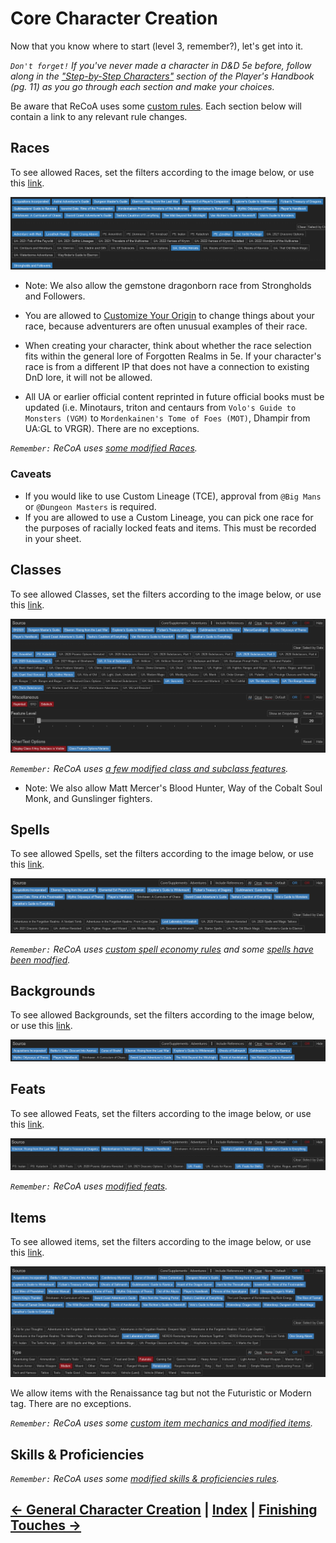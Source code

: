 # Core Character Creation
Now that you know where to start (level 3, remember?), let's get into it.

*`Don't forget!` If you've never made a character in D&D 5e before, follow along in the ["Step-by-Step Characters"](https://5etools-mirror-1.github.io/quickreference.html#bookref-quick,0,step-by-step%20characters) section of the Player's Handbook (pg. 11) as you go through each section and make your choices.*

Be aware that ReCoA uses some [custom rules](../modified_mechanics/rules.md). Each section below will contain a link to any relevant rule changes.

## Races
To see allowed Races, set the filters according to the image below, or use this [link](https://5e.tools/races.html#aarakocra_eepc,flstsource:awm=1~lr=1~oga=1~psz=1~ttp=1~uagothicheroes=1,flopsource:extend).

![](../assets/allowed_races.png)

* Note: We also allow the gemstone dragonborn race from Strongholds and Followers.
 
* You are allowed to [Customize Your Origin](https://5e.tools/variantrules.html#customizing%20your%20origin_tce) to change things about your race, because adventurers are often unusual examples of their race.
* When creating your character, think about whether the race selection fits within the general lore of Forgotten Realms in 5e. If your character's race is from a different IP that does not have a connection to existing DnD lore, it will not be allowed.  
* All UA or earlier official content reprinted in future official books must be updated (i.e. Minotaurs, triton and centaurs from `Volo's Guide to Monsters (VGM)` to `Mordenkainen's Tome of Foes (MOT)`, Dhampir from UA:GL to VRGR). There are no exceptions.

*`Remember:` ReCoA uses [some modified Races](../modified_mechanics/races.md).*

### Caveats
* If you would like to use Custom Lineage (TCE), approval from `@Big Mans` or `@Dungeon Masters` is required.
* If you are allowed to use a Custom Lineage, you can pick one race for the purposes of racially locked feats and items. This must be recorded in your sheet.

## Classes

To see allowed Classes, set the filters according to the image below, or use this [link](https://5e.tools/classes.html#artificer_tce,flstsource:psa=1~psk=1~ua2020subclassespt3=1~ua2020subclassespt5=1~uaatrioofsubclasses=1~uagiantsoulsorcerer=1~uagothicheroes=1~uasorcerer=1~uathemysticclass=1~uatherangerrevised=1~uathreesubclasses=1,flopsource:extend).

![](../assets/allowed_classes.png)

*`Remember:` ReCoA uses [a few modified class and subclass features](../modified_mechanics/classes.md).*
* Note: We also allow Matt Mercer's Blood Hunter, Way of the Cobalt Soul Monk, and Gunslinger fighters.

## Spells

To see allowed Spells, set the filters according to the image below, or use this [link](https://5e.tools/spells.html#abi-dalzim's%20horrid%20wilting_xge,flstsource:llk=1~scc=0,flopsource:extend).

![](../assets/allowed_spells.png)

*`Remember:` ReCoA uses [custom spell economy rules](../modified_mechanics/combat.md#spellcasting-economy) and some [spells have been modfied](../modified_mechanics/spells.md).*

## Backgrounds

To see allowed Backgrounds, set the filters according to the image below, or use this [link](https://5e.tools/backgrounds.html#acolyte_phb,flstsource:scc=0~aag=0,flopsource:extend).

![](../assets/allowed_backgrounds.png)

## Feats

To see allowed Feats, set the filters according to the image below, or use this [link](https://5e.tools/feats.html#aberrant%20dragonmark_erlw,flstsource:uafeatsforskills=1~uafeats=1~scc=0,flopsource:extend).

![](../assets/allowed_feats.png)

*`Remember:` ReCoA uses [modified feats](../modified_mechanics/feats.md).*

## Items

To see allowed items, set the filters according to the image below, or use this [link](https://5e.tools/items.html#chain%20mail_phb,flstsource:llk=1~oga=1~rmbre=0,flopsource:extend,flsttype:renaissance=0~treasure=0,floptype:extend).

![](../assets/allowed_items.png)

We allow items with the Renaissance tag but not the Futuristic or Modern tag. There are no exceptions.

*`Remember:` ReCoA uses some [custom item mechanics and modified items](../modified_mechanics/items.md).*

## Skills & Proficiencies

*`Remember:` ReCoA uses some [modified skills & proficiencies rules](../modified_mechanics/skills_proficiencies.md).*

## [← General Character Creation](1_general_character_creation.md) | [Index](0_creation_guide.md) | [Finishing Touches →](3_finishing_touches.md)
